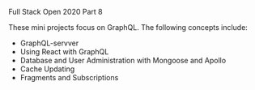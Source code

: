 Full Stack Open 2020 Part 8

These mini projects focus on GraphQL. The following concepts include:

<ul>
<li>GraphQL-servver</li>
<li>Using React with GraphQL</li>
<li>Database and User Administration with Mongoose and Apollo</li>
<li>Cache Updating</li>
<li>Fragments and Subscriptions</li>
</ul>
